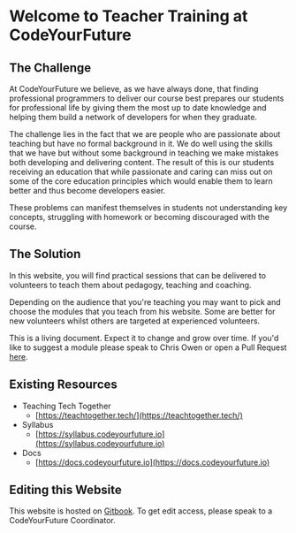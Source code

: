 # Welcome to Teacher Training at CodeYourFuture

## The Challenge

At CodeYourFuture we believe, as we have always done, that finding professional programmers to deliver our course best prepares our students for professional life by giving them the most up to date knowledge and helping them build a network of developers for when they graduate.

The challenge lies in the fact that we are people who are passionate about teaching but have no formal background in it. We do well using the skills that we have but without some background in teaching we make mistakes both developing and delivering content. The result of this is our students receiving an education that while passionate and caring can miss out on some of the core education principles which would enable them to learn better and thus become developers easier.

These problems can manifest themselves in students not understanding key concepts, struggling with homework or becoming discouraged with the course.

## The Solution

In this website, you will find practical sessions that can be delivered to volunteers to teach them about pedagogy, teaching and coaching. 

Depending on the audience that you're teaching you may want to pick and choose the modules that you teach from his website. Some are better for new volunteers whilst others are targeted at experienced volunteers.

This is a living document. Expect it to change and grow over time. If you'd like to suggest a module please speak to Chris Owen or open a Pull Request [here](https://github.com/CodeYourFuture/Teacher-Training).

## Existing Resources

* Teaching Tech Together
  * [https://teachtogether.tech/](https://teachtogether.tech/)
* Syllabus
  * [https://syllabus.codeyourfuture.io](https://syllabus.codeyourfuture.io)
* Docs
  * [https://docs.codeyourfuture.io](https://docs.codeyourfuture.io)

## Editing this Website

This website is hosted on [Gitbook](https://www.gitbook.com/). To get edit access, please speak to a CodeYourFuture Coordinator.

